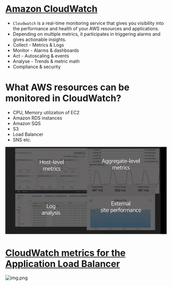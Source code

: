 
# [Amazon CloudWatch](https://aws.amazon.com/cloudwatch/) 
- `Cloudwatch` is a real-time monitoring service that gives you visibility into the performance and health of your AWS resources and applications. 
- Depending on multiple metrics, it participates in triggering alarms and gives actionable insights.
- Collect - Metrics & Logs
- Monitor - Alarms & dashboards
- Act - Autoscaling & events
- Analyse - Trends & metric math
- Compliance & security

# What AWS resources can be monitored in CloudWatch?
- CPU, Memory utilization of EC2
- Amazon RDS instances
- Amazon SQS
- S3
- Load Balancer
- SNS etc.

![img.png](assests/cloudwatch_img.png)

# [CloudWatch metrics for the Application Load Balancer](https://docs.aws.amazon.com/elasticloadbalancing/latest/application/load-balancer-cloudwatch-metrics.html)

![img.png](https://www.splunk.com/content/dam/splunk-blogs/signalfx-assets/blog-images/ELB-CloudWatch-1024x457.png)

